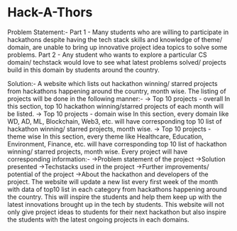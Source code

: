 # Hack-A-Thors
Problem Statement:-
Part 1 - Many students who are willing to participate in hackathons despite having the tech stack skills and knowledge of theme/ domain, are unable to bring up innovative project idea topics to solve some problems.
Part 2 - Any student who wants to explore a particular CS domain/ techstack would love to see what latest problems solved/ projects build in this domain by students around the country.

Solution:-
A website which lists out hackathon winning/ starred projects from hackathons happening around the country, month wise. The listing of projects will be done in the following manner:-
-> Top 10 projects - overall 
In this section, top 10 hackathon winning/starred projects of each month will be listed.
-> Top 10 projects - domain wise
In this section, every domain like WD, AD, ML, Blockchain, Web3, etc. will have corresponding top 10 list of hackathon winning/ starred projects, month wise.
-> Top 10 projects - theme wise
In this section, every theme like Healthcare, Education, Environment, Finance, etc. will have corresponding top 10 list of hackathon winning/ starred projects, month wise.
Every project will have corresponding information:-
->Problem statement of the project
->Solution presented 
->Techstacks used in the project
->Further improvements/ potential of the project
->About the hackathon and developers of the project.
The website will update a new list every first week of the month with data of top10 list in each category from hackathons happening around the country. This will inspire the students and help them keep up with the latest innovations brought up in the tech by students.
This website will not only give project ideas to students for their next hackathon but also inspire the students with the latest ongoing projects in each domains.
